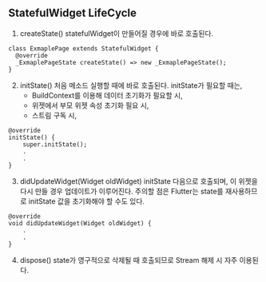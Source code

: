 ## StatefulWidget LifeCycle

1. createState()
statefulWidget이 만들어질 경우에 바로 호출된다.
```
class ExmaplePage extends StatefulWidget {
  @override
  _ExmaplePageState createState() => new _ExmaplePageState();
}
```

2. initState()
처음 메소드 실행할 때에 바로 호출된다.
initState가 필요할 때는,
    - BuildContext를 이용해 데이터 초기화가 필요할 시,
    - 위젯에서 부모 위젯 속성 초기화 필요 시,
    - 스트림 구독 시,

```
@override
initState() {
    super.initState();
    .
    .
}
```

3. didUpdateWidget(Widget oldWidget)
initState 다음으로 호출되며, 이 위젯을 다시 만들 경우 업데이트가 이루어진다.
주의할 점은 Flutter는 state를 재사용하므로 initState 값을 초기화해야 할 수도 있다. 

```
@override
void didUpdateWidget(Widget oldWidget) {
    .
    .
}
```

4. dispose()
state가 영구적으로 삭제될 때 호출되므로 Stream 해제 시 자주 이용된다.
